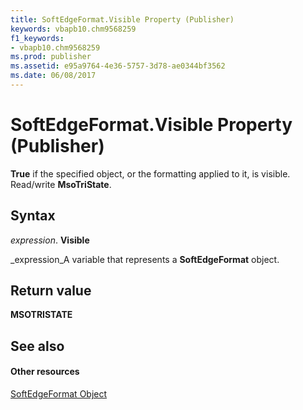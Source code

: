 ```yaml
---
title: SoftEdgeFormat.Visible Property (Publisher)
keywords: vbapb10.chm9568259
f1_keywords:
- vbapb10.chm9568259
ms.prod: publisher
ms.assetid: e95a9764-4e36-5757-3d78-ae0344bf3562
ms.date: 06/08/2017
---
```



# SoftEdgeFormat.Visible Property (Publisher)

 **True** if the specified object, or the formatting applied to it, is visible. Read/write **MsoTriState**.


## Syntax

 _expression_. **Visible**

 _expression_A variable that represents a **SoftEdgeFormat** object.


## Return value

 **MSOTRISTATE**


## See also


#### Other resources


 [SoftEdgeFormat Object](softedgeformat-object-publisher.md)
 

